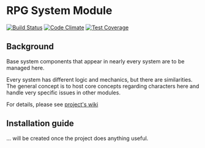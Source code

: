 # RPG System Module
[![Build Status](https://travis-ci.org/mikron-ia/rpg-hub-backend.svg?branch=master)](https://travis-ci.org/mikron-ia/rpg-hub-backend)
[![Code Climate](https://codeclimate.com/github/mikron-ia/rpg-hub-system/badges/gpa.svg)](https://codeclimate.com/github/mikron-ia/rpg-hub-system)
[![Test Coverage](https://codeclimate.com/github/mikron-ia/rpg-hub-system/badges/coverage.svg)](https://codeclimate.com/github/mikron-ia/rpg-hub-system/coverage)

## Background
Base system components that appear in nearly every system are to be managed here.

Every system has different logic and mechanics, but there are similarities. The general concept is to host core concepts regarding characters here and handle very specific issues in other modules. 

For details, please see [project's wiki](https://github.com/mikron-ia/rpg-hub-system/wiki)

## Installation guide
... will be created once the project does anything useful.
